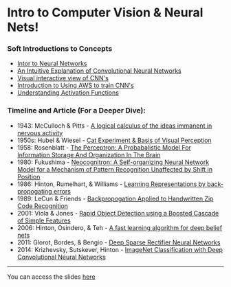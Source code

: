 # Intro to Computer Vision & Neural Nets!


### Soft Introductions to Concepts
- [Intor to Neural Networks](https://ujjwalkarn.me/2016/08/09/quick-intro-neural-networks/)
- [An Intuitive Explanation of Convolutional Neural Networks](https://ujjwalkarn.me/2016/08/11/intuitive-explanation-convnets/)
- [Visual interactive view of CNN's](http://scs.ryerson.ca/~aharley/vis/conv/flat.html)
- [Introduction to Using AWS to train CNN's](https://aws.amazon.com/blogs/machine-learning/get-started-with-deep-learning-using-the-aws-deep-learning-ami/)
- [Understanding Activation Functions](https://medium.com/the-theory-of-everything/understanding-activation-functions-in-neural-networks-9491262884e0)


### Timeline and Article (For a Deeper Dive):
- 1943: McCulloch & Pitts - [A logical calculus of the ideas immanent in nervous activity](http://www.mind.ilstu.edu/curriculum/modOverview.php?modGUI=212)
- 1950s: Hubel & Wiesel - [Cat Experiment & Basis of Visual Perception](https://knowingneurons.com/2014/10/29/hubel-and-wiesel-the-neural-basis-of-visual-perception/)
- 1958: Rosenblatt - [The Perceptron: A Probabalistic Model For
Information Storage And Organization
In The Brain](http://citeseerx.ist.psu.edu/viewdoc/download;jsessionid=6985402E48095FA01E5F6F364FD0B826?doi=10.1.1.588.3775&rep=rep1&type=pdf)
- 1980: Fukushima - [Neocognitron: A Self-organizing Neural Network Model
for a Mechanism of Pattern Recognition
Unaffected by Shift in Position](https://www.rctn.org/bruno/public/papers/Fukushima1980.pdf)
- 1986: Hinton, Rumelhart, & Williams - [Learning Representations by back-propogating errors](https://www.iro.umontreal.ca/~vincentp/ift3395/lectures/backprop_old.pdf)
- 1989: LeCun & Friends - [Backpropogation Applied to Handwritten Zip Code Recognition](http://yann.lecun.com/exdb/publis/pdf/lecun-89e.pdf)
- 2001: Viola & Jones - [Rapid Object Detection using a Boosted Cascade of Simple
Features](https://www.cs.cmu.edu/~efros/courses/LBMV07/Papers/viola-cvpr-01.pdf)
- 2006: Hinton, Osindero, & Teh - [A fast learning algorithm for deep belief nets](https://www.cs.toronto.edu/~hinton/absps/fastnc.pdf)
- 2011: Glorot, Bordes, & Bengio - [Deep Sparse Rectifier Neural Networks](http://proceedings.mlr.press/v15/glorot11a/glorot11a.pdf)
- 2014: Krizhevsky, Sutskever, Hinton - [ImageNet Classification with Deep
Convolutional Neural Networks](http://image-net.org/challenges/LSVRC/2012/supervision.pdf)

---

You can access the slides [here](https://docs.google.com/presentation/d/1zFTJP5_oBVZXNEmOO7AqRwL3vaS9zUfdCfjU2Fpq9rY/edit?usp=sharing)
